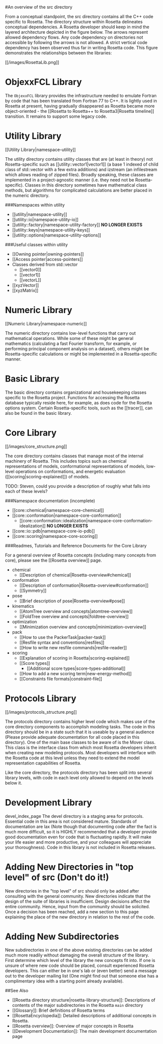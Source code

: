 #An overview of the src directory

From a conceptual standpoint, the src directory contains all the C++ code specific to Rosetta. 
The directory structure within Rosetta delineates conceptual dependencies. 
A Rosetta developer should keep in mind the layered architecture depicted in the figure below. 
The arrows represent allowed dependency flows. 
Any code dependency on directories not accessible by following the arrows is not allowed. 
A strict vertical code dependency has been observed thus far in writing Rosetta code. 
This figure demonstrates the relationships between the libraries:

[[/images/RosettaLib.png]]

ObjexxFCL Library
================

The `ObjexxFCL` library provides the infrastructure needed to emulate Fortran by code that has been translated from Fortran 77 to C++. 
It is lightly used in Rosetta at present, having gradually disappeared as Rosetta became more object-oriented - the [[Rosetta to Rosetta++ to Rosetta3|Rosetta timeline]] transition. 
It remains to support some legacy code.

Utility Library
==============

[[Utility Library|namespace-utility]] 

The utility directory contains utility classes that are (at least in theory) not Rosetta-specific such as [[utility::vector1|vector1]] (a base 1 indexed of child class of std::vector with a few extra additions) and izstream (an infilestream which allows reading of zipped files). 
Broadly speaking, these classes are implemented in a project-agnostic manner (i.e. they need not be Rosetta-specific). 
Classes in this directory sometimes have mathematical class methods, but algorithms for complicated calculations are better placed in the numeric directory.

###Namespaces within utility
* [[utility|namespace-utility]]
* [[utility::io|namespace-utility-io]]
* [[utility::factory|namespace-utility-factory]] **NO LONGER EXISTS**
* [[utility::keys|namespace-utility-keys]]
* [[utility::options|namespace-utility-options]]

###Useful classes within utility
* [[Owning pointer|owning-pointers]]
* [[Access pointer|access-pointers]]
* Classes derived from std::vector
  * [[vector0]]
  * [[vector1]]
  * [[vectorL]]
* [[xyzVector]]
* [[xyzMatrix]]

Numeric Library
===============

[[Numeric Library|namespace-numeric]]

The numeric directory contains low-level functions that carry out mathematical operations. 
While some of these might be general mathematics (calculating a fast Fourier transform, for example, or performing principal component analysis on a dataset), others might be Rosetta-specific calculations or might be implemented in a Rosetta-specific manner.

Basic Library
=================

The basic directory contains organizational and housekeeping classes specific to the Rosetta project.  Functions for accessing the Rosetta database typically reside here, for example, as does code for the Rosetta options system.  Certain Rosetta-specific tools, such as the [[tracer]], can also be found in the basic library.

Core Library <a name="core" />
============

[[/images/core_structure.png]]

The core directory contains classes that manage most of the internal machinery of Rosetta. This includes topics such as chemical representations of models, conformational representations of models, low-level operations on conformations, and energetic evaluation ([[scoring|scoring-explained]]) of models.

TODO: Steven, could you provide a description of roughly what falls into each of these levels?

###Namespace documentation (incomplete)

* [[core::chemical|namespace-core-chemical]]
* [[core::conformation|namespace-core-conformation]]
  * [[core::conformation::idealization|namespace-core-conformation-idealization]] **NO LONGER EXISTS**
* [[core::io::pdb|namespace-core-io-pdb]]
* [[core::scoring|namespace-core-scoring]]

###Readmes, Tutorials and Reference Documents for the Core Library

For a general overview of Rosetta concepts (including many concepts from core), please see the [[Rosetta overview]] page.

- chemical
    - [[Description of chemical|Rosetta-overview#chemical]]
- conformation
    - [[Description of conformation|Rosetta-overview#conformation]]
    - [[Symmetry]]
- pose
    - [[Brief description of pose|Rosetta-overview#pose]]
- kinematics
    - [[AtomTree overview and concepts|atomtree-overview]]
    - [[FoldTree overview and concepts|foldtree-overview]]
- optimization
    - [[Minimization overview and concepts|minimization-overview]]
- pack
    - [[How to use the PackerTask|packer-task]]
    - [[Resfile syntax and conventions|resfiles]]
    - [[How to write new resfile commands|resfile-reader]]
- scoring
    - [[Explanation of scoring in Rosetta|scoring-explained]]
    - [[Score types]]
      * [[Additional score types|score-types-additional]]
    - [[How to add a new scoring term|new-energy-method]]
    - [[Constraints file formats|constraint-file]]
 




Protocols Library
=================

[[/images/protocols_structure.png]]

The protocols directory contains higher level code which makes use of the core directory components to accomplish modeling tasks. The code in this directory should be in a state such that it is useable by a general audience (Please provide adequate documentation for all code placed in this directory). One of the main base classes to be aware of is the Mover class. This class is the interface class from which most Rosetta developers inherit when creating new modeling protocols. Most developers will interface with the Rosetta code at this level unless they need to extend the model representation capabilities of Rosetta.

Like the core directory, the protocols directory has been split into several library levels, with code in each level only allowed to depend on the levels below it. 

Development Library
===================

devel\_index\_page The devel directory is a staging area for protocols. Essential code in this area is not considered mature. Standards of documentation are lax (Note though that documenting code after the fact is much more difficult, so it is HIGHLY recommended that a developer provide good documentation even for code that is fluctuating rapidly. It will make your life easier and more productive, and your colleagues will appreciate your thoroughness). Code in this library is not included in Rosetta releases.

Adding New Directories in "top level" of src **(Don't do it!)**
============================================

New directories in the "top level" of src should only be added after consulting with the general community. New directories indicate that the design of the suite of libraries is insufficient. Design decisions affect the entire community. Hence, input from the community should be solicited. Once a decision has been reached, add a new section to this page explaining the place of the new directory in relation to the rest of the code. 

Adding New Subdirectories
=========================

New subdirectories in one of the above existing directories can be added much more readily without damaging the overall structure of the library. First determine which level of the library the new concepts fit into. If one is unsure of where new code should be placed, consult experienced Rosetta developers. This can either be in one's lab or (even better) send a message out to the developer mailing list (One might find out that someone else has a complimentary idea with a starting point already available).

##See Also

* [[Rosetta directory structure|rosetta-library-structure]]: Descriptions of contents of the major subdirectories in the Rosetta `main` directory
* [[Glossary]]: Brief definitions of Rosetta terms
* [[RosettaEncyclopedia]]: Detailed descriptions of additional concepts in Rosetta.
* [[Rosetta overview]]: Overview of major concepts in Rosetta
* [[Development Documentation]]: The main development documentation page